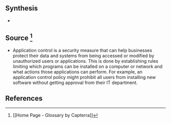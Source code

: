## Synthesis
- 
## Source [^1]
- Application control is a security measure that can help businesses protect their data and systems from being accessed or modified by unauthorized users or applications. This is done by establishing rules limiting which programs can be installed on a computer or network and what actions those applications can perform. For example, an application control policy might prohibit all users from installing new software without getting approval from their IT department.
## References

[^1]: [[Home Page - Glossary by Capterra]]